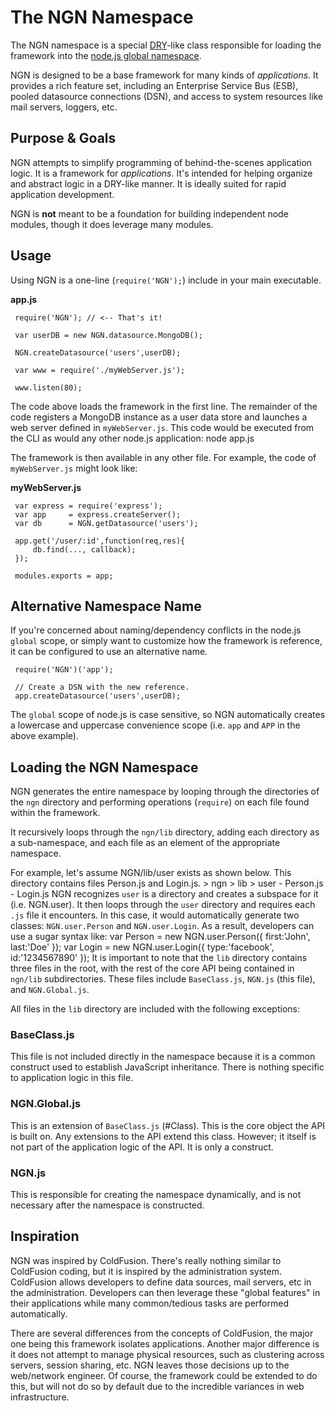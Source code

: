 # The NGN Namespace

The NGN namespace is a special [DRY](http://en.wikipedia.org/wiki/Don't_repeat_yourself)-like class responsible for loading the 
framework into the [node.js global namespace](http://nodejs.org/api/globals.html#globals_global). 

NGN is designed to be a base framework for many kinds of _applications_. It provides a rich feature set, including
an Enterprise Service Bus (ESB), pooled datasource connections (DSN), and access to system resources like mail servers, loggers, etc.

## Purpose & Goals
NGN attempts to simplify programming of behind-the-scenes application logic. It is a framework for _applications_. It's intended for
helping organize and abstract logic in a DRY-like manner. It is ideally suited for rapid application development.

NGN is **not** meant to be a foundation for building independent node modules, though it does leverage many modules.

## Usage 

Using NGN is a one-line (`require('NGN');`) include in your main executable.

**app.js**

     require('NGN'); // <-- That's it!

     var userDB = new NGN.datasource.MongoDB();

     NGN.createDatasource('users',userDB);

     var www = require('./myWebServer.js');

     www.listen(80);

The code above loads the framework in the first line. The remainder of the code registers a MongoDB instance as a user data store 
and launches a web server defined in `myWebServer.js`. This code would be executed from the CLI as would any other node.js application:
     node app.js

The framework is then available in any other file. For example, the code of `myWebServer.js` might look like: 

**myWebServer.js**

     var express = require('express');
     var app     = express.createServer();
     var db      = NGN.getDatasource('users');

     app.get('/user/:id',function(req,res){
         db.find(..., callback);
     });

     modules.exports = app;

## Alternative Namespace Name
If you're concerned about naming/dependency conflicts in the node.js `global` scope, or simply want to customize how the framework is reference, 
it can be configured to use an alternative name.

     require('NGN')('app');
     
     // Create a DSN with the new reference.
     app.createDatasource('users',userDB);

The `global` scope of node.js is case sensitive, so NGN automatically creates a lowercase and uppercase convenience scope 
(i.e. `app` and `APP` in the above example).
 
## Loading the NGN Namespace
NGN generates the entire namespace by looping through the directories of the `ngn` directory
and performing operations (`require`) on each file found within the framework.

It recursively loops through the `ngn/lib` directory, adding each directory as a sub-namespace,
and each file as an element of the appropriate namespace.

For example, let's assume NGN/lib/user exists as shown below. This directory contains files Person.js and Login.js.
    > ngn
        > lib
            > user
                - Person.js
                - Login.js
NGN recognizes `user` is a directory and creates a subspace for it (i.e. NGN.user). It then loops through
the `user` directory and requires each `.js` file it encounters. In this case, it would automatically
generate two classes: `NGN.user.Person` and `NGN.user.Login`. As a result, developers can use a sugar syntax like:
    var Person = new NGN.user.Person({ first:'John', last:'Doe' });
    var Login  = new NGN.user.Login({ type:'facebook', id:'1234567890' });
It is important to note that the `lib` directory contains three files in the root, with the rest of the core API
being contained in `ngn/lib` subdirectories. These files include `BaseClass.js`, `NGN.js` (this file), and `NGN.Global.js`.

All files in the `lib` directory are included with the following exceptions:

### BaseClass.js
This file is not included directly in the namespace because it is a common construct used to establish
JavaScript inheritance. There is nothing specific to application logic in this file.

### NGN.Global.js
This is an extension of `BaseClass.js` (#Class). This is the core object the API is built on. Any extensions to the API
extend this class. However; it itself is not part of the application logic of the API. It is only a construct.

### NGN.js
This is responsible for creating the namespace dynamically, and is not necessary after the namespace
is constructed.


## Inspiration
NGN was inspired by ColdFusion. There's really nothing similar to ColdFusion coding, but it is inspired by the administration
system. ColdFusion allows developers to define data sources, mail servers, etc in the administration. Developers can then
leverage these "global features" in their applications while many common/tedious tasks are performed automatically.

There are several differences from the concepts of ColdFusion, the major one being this framework isolates applications. Another
major difference is it does not attempt to manage physical resources, such as clustering across servers, session sharing, etc.
NGN leaves those decisions up to the web/network engineer. Of course, the framework could be extended to do this, but will not
do so by default due to the incredible variances in web infrastructure.